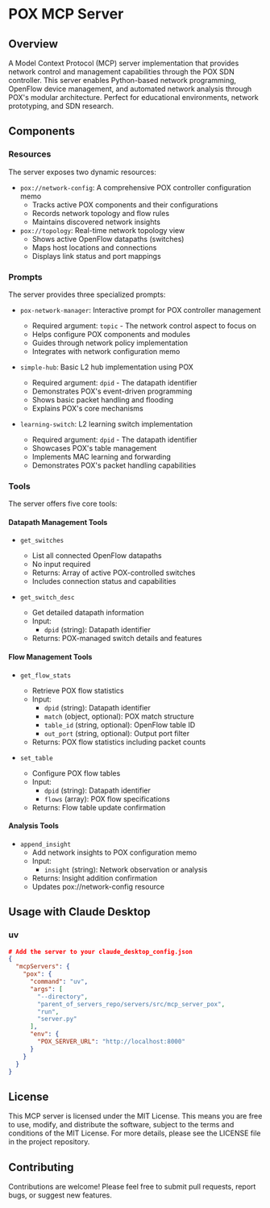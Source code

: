 # POX MCP Server

## Overview
A Model Context Protocol (MCP) server implementation that provides network control and management capabilities through the POX SDN controller. This server enables Python-based network programming, OpenFlow device management, and automated network analysis through POX's modular architecture. Perfect for educational environments, network prototyping, and SDN research.

## Components

### Resources
The server exposes two dynamic resources:
- `pox://network-config`: A comprehensive POX controller configuration memo
  - Tracks active POX components and their configurations
  - Records network topology and flow rules
  - Maintains discovered network insights
- `pox://topology`: Real-time network topology view
  - Shows active OpenFlow datapaths (switches)
  - Maps host locations and connections
  - Displays link status and port mappings

### Prompts
The server provides three specialized prompts:
- `pox-network-manager`: Interactive prompt for POX controller management
  - Required argument: `topic` - The network control aspect to focus on
  - Helps configure POX components and modules
  - Guides through network policy implementation
  - Integrates with network configuration memo

- `simple-hub`: Basic L2 hub implementation using POX
  - Required argument: `dpid` - The datapath identifier
  - Demonstrates POX's event-driven programming
  - Shows basic packet handling and flooding
  - Explains POX's core mechanisms

- `learning-switch`: L2 learning switch implementation
  - Required argument: `dpid` - The datapath identifier
  - Showcases POX's table management
  - Implements MAC learning and forwarding
  - Demonstrates POX's packet handling capabilities

### Tools
The server offers five core tools:

#### Datapath Management Tools
- `get_switches`
   - List all connected OpenFlow datapaths
   - No input required
   - Returns: Array of active POX-controlled switches
   - Includes connection status and capabilities

- `get_switch_desc`
   - Get detailed datapath information
   - Input:
     - `dpid` (string): Datapath identifier
   - Returns: POX-managed switch details and features

#### Flow Management Tools
- `get_flow_stats`
   - Retrieve POX flow statistics
   - Input:
     - `dpid` (string): Datapath identifier
     - `match` (object, optional): POX match structure
     - `table_id` (string, optional): OpenFlow table ID
     - `out_port` (string, optional): Output port filter
   - Returns: POX flow statistics including packet counts

- `set_table`
   - Configure POX flow tables
   - Input:
     - `dpid` (string): Datapath identifier
     - `flows` (array): POX flow specifications
   - Returns: Flow table update confirmation

#### Analysis Tools
- `append_insight`
   - Add network insights to POX configuration memo
   - Input:
     - `insight` (string): Network observation or analysis
   - Returns: Insight addition confirmation
   - Updates pox://network-config resource

## Usage with Claude Desktop

### uv

```json
# Add the server to your claude_desktop_config.json
{
  "mcpServers": {
    "pox": {
      "command": "uv",
      "args": [
        "--directory",
        "parent_of_servers_repo/servers/src/mcp_server_pox",
        "run",
        "server.py"
      ],
      "env": {
        "POX_SERVER_URL": "http://localhost:8000"
      }
    }
  }
}
```

## License

This MCP server is licensed under the MIT License. This means you are free to use, modify, and distribute the software, subject to the terms and conditions of the MIT License. For more details, please see the LICENSE file in the project repository.

## Contributing

Contributions are welcome! Please feel free to submit pull requests, report bugs, or suggest new features.
